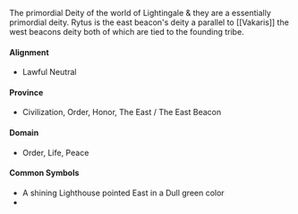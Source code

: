 The primordial Deity of the world of Lightingale & they are a essentially primordial deity. Rytus is the east beacon's deity a parallel to [[Vakaris]] the west beacons deity both of which are tied to the founding tribe.
#### Alignment
- Lawful Neutral
#### Province
- Civilization, Order, Honor, The East / The East Beacon
#### Domain
- Order, Life, Peace
#### Common Symbols
- A shining Lighthouse pointed East in a Dull green color
- 